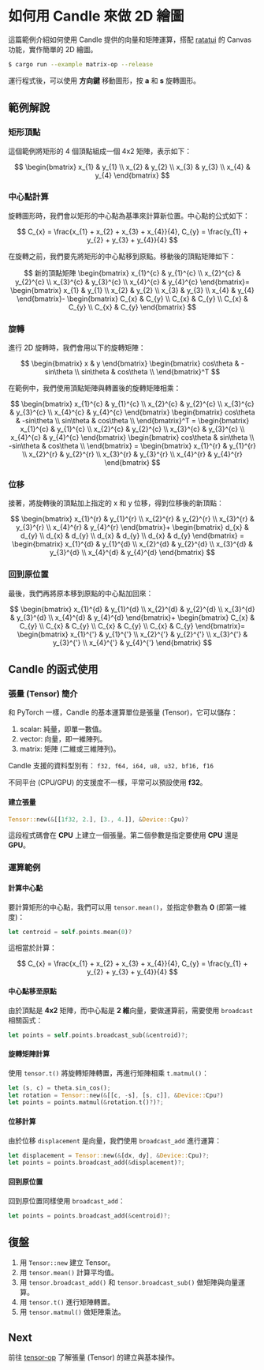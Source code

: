 # 如何用 Candle 來做 2D 繪圖

這篇範例介紹如何使用 Candle 提供的向量和矩陣運算，搭配 [ratatui](https://ratatui.rs/) 的 Canvas 功能，實作簡單的 2D 繪圖。

```sh
$ cargo run --example matrix-op --release
```

運行程式後，可以使用 **方向鍵** 移動圖形，按 **a** 和 **s** 旋轉圖形。

## 範例解說

### 矩形頂點

這個範例將矩形的 4 個頂點組成一個 4x2 矩陣，表示如下：

$$
\begin{bmatrix}
x_{1} & y_{1} \\
x_{2} & y_{2} \\
x_{3} & y_{3} \\
x_{4} & y_{4}
\end{bmatrix}
$$

### 中心點計算

旋轉圖形時，我們會以矩形的中心點為基準來計算新位置。中心點的公式如下：

$$
C_{x} = \frac{x_{1} + x_{2} + x_{3} + x_{4}}{4},
C_{y} = \frac{y_{1} + y_{2} + y_{3} + y_{4}}{4}
$$

在旋轉之前，我們要先將矩形的中心點移到原點。移動後的頂點矩陣如下：

$$
新的頂點矩陣 \begin{bmatrix}
x_{1}^{c} & y_{1}^{c} \\
x_{2}^{c} & y_{2}^{c} \\
x_{3}^{c} & y_{3}^{c} \\
x_{4}^{c} & y_{4}^{c}
\end{bmatrix}=
\begin{bmatrix}
x_{1} & y_{1} \\
x_{2} & y_{2} \\
x_{3} & y_{3} \\
x_{4} & y_{4}
\end{bmatrix}-
\begin{bmatrix}
C_{x} & C_{y} \\
C_{x} & C_{y} \\
C_{x} & C_{y} \\
C_{x} & C_{y}
\end{bmatrix}
$$

### 旋轉

進行 2D 旋轉時，我們會用以下的旋轉矩陣：

$$
\begin{bmatrix}
x & y
\end{bmatrix}
\begin{bmatrix}
cos\theta  & -sin\theta  \\
sin\theta & cos\theta \\
\end{bmatrix}^T
$$

在範例中，我們使用頂點矩陣與轉置後的旋轉矩陣相乘：

$$
\begin{bmatrix}
x_{1}^{c} & y_{1}^{c} \\
x_{2}^{c} & y_{2}^{c} \\
x_{3}^{c} & y_{3}^{c} \\
x_{4}^{c} & y_{4}^{c}
\end{bmatrix}
\begin{bmatrix}
cos\theta  & -sin\theta  \\
sin\theta & cos\theta \\
\end{bmatrix}^T =
\begin{bmatrix}
x_{1}^{c} & y_{1}^{c} \\
x_{2}^{c} & y_{2}^{c} \\
x_{3}^{c} & y_{3}^{c} \\
x_{4}^{c} & y_{4}^{c}
\end{bmatrix}
\begin{bmatrix}
cos\theta  & sin\theta  \\
-sin\theta & cos\theta \\
\end{bmatrix} =
\begin{bmatrix}
x_{1}^{r} & y_{1}^{r} \\
x_{2}^{r} & y_{2}^{r} \\
x_{3}^{r} & y_{3}^{r} \\
x_{4}^{r} & y_{4}^{r}
\end{bmatrix}
$$

### 位移

接著，將旋轉後的頂點加上指定的 x 和 y 位移，得到位移後的新頂點：

$$
\begin{bmatrix}
x_{1}^{r} & y_{1}^{r} \\
x_{2}^{r} & y_{2}^{r} \\
x_{3}^{r} & y_{3}^{r} \\
x_{4}^{r} & y_{4}^{r}
\end{bmatrix}+
\begin{bmatrix}
d_{x} & d_{y} \\
d_{x} & d_{y} \\
d_{x} & d_{y} \\
d_{x} & d_{y}
\end{bmatrix} =
\begin{bmatrix}
x_{1}^{d} & y_{1}^{d} \\
x_{2}^{d} & y_{2}^{d} \\
x_{3}^{d} & y_{3}^{d} \\
x_{4}^{d} & y_{4}^{d}
\end{bmatrix}
$$

### 回到原位置

最後，我們再將原本移到原點的中心點加回來：

$$
\begin{bmatrix}
x_{1}^{d} & y_{1}^{d} \\
x_{2}^{d} & y_{2}^{d} \\
x_{3}^{d} & y_{3}^{d} \\
x_{4}^{d} & y_{4}^{d}
\end{bmatrix}+
\begin{bmatrix}
C_{x} & C_{y} \\
C_{x} & C_{y} \\
C_{x} & C_{y} \\
C_{x} & C_{y}
\end{bmatrix}=
\begin{bmatrix}
x_{1}^{'} & y_{1}^{'} \\
x_{2}^{'} & y_{2}^{'} \\
x_{3}^{'} & y_{3}^{'} \\
x_{4}^{'} & y_{4}^{'}
\end{bmatrix}
$$

## Candle 的函式使用

### 張量 (Tensor) 簡介

和 PyTorch 一樣，Candle 的基本運算單位是張量 (Tensor)，它可以儲存：

1. scalar: 純量，即單一數值。
1. vector: 向量，即一維陣列。
1. matrix: 矩陣 (二維或三維陣列)。

Candle 支援的資料型別有：
`f32, f64, i64, u8, u32, bf16, f16`

不同平台 (CPU/GPU) 的支援度不一樣，平常可以預設使用 **f32**。

#### 建立張量

```rust
Tensor::new(&[[1f32, 2.], [3., 4.]], &Device::Cpu)?
```

這段程式碼會在 **CPU** 上建立一個張量。第二個參數是指定要使用 **CPU** 還是 **GPU**。

### 運算範例

#### 計算中心點

要計算矩形的中心點，我們可以用 `tensor.mean()`，並指定參數為 **0** (即第一維度)：

```rust
let centroid = self.points.mean(0)?
```

這相當於計算：

$$
C_{x} = \frac{x_{1} + x_{2} + x_{3} + x_{4}}{4},
C_{y} = \frac{y_{1} + y_{2} + y_{3} + y_{4}}{4}
$$

#### 中心點移至原點

由於頂點是 **4x2** 矩陣，而中心點是 **2 維**向量，要做運算前，需要使用 `broadcast` 相關函式：

```rust
let points = self.points.broadcast_sub(&centroid)?;
```

#### 旋轉矩陣計算

使用 `tensor.t()` 將旋轉矩陣轉置，再進行矩陣相乘 `t.matmul()`：

```rust
let (s, c) = theta.sin_cos();
let rotation = Tensor::new(&[[c, -s], [s, c]], &Device::Cpu?)
let points = points.matmul(&rotation.t()?)?;
```

#### 位移計算

由於位移 `displacement` 是向量，我們使用 `broadcast_add` 進行運算：

```rust
let displacement = Tensor::new(&[dx, dy], &Device::Cpu)?;
let points = points.broadcast_add(&displacement)?;
```

#### 回到原位置

回到原位置同樣使用 `broadcast_add`：

```rust
let points = points.broadcast_add(&centroid)?;
```

## 復盤

1. 用 `Tensor::new` 建立 Tensor。
1. 用 `tensor.mean()` 計算平均值。
1. 用 `tensor.broadcast_add()` 和 `tensor.broadcast_sub()` 做矩陣與向量運算。
1. 用 `tensor.t()` 進行矩陣轉置。
1. 用 `tensor.matmul()` 做矩陣乘法。

## Next

前往 [tensor-op](../tensor-op/README.md) 了解張量 (Tensor) 的建立與基本操作。
